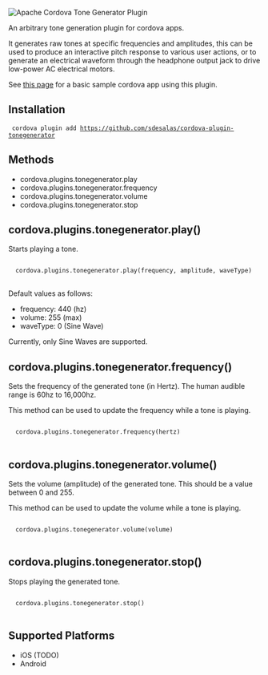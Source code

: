 ![Apache Cordova Tone Generator Plugin](https://raw.githubusercontent.com/sdesalas/cordova-plugin-tonegenerator/master/image.jpg)

An arbitrary tone generation plugin for cordova apps.

It generates raw tones at specific frequencies and amplitudes, this can be used to produce an interactive pitch response to various user actions, or to generate an electrical waveform through the headphone output jack to drive low-power AC electrical motors.

See [this page](https://github.com/sdesalas/cordova-magnetometer-app/blob/master/www/index.html) for a basic sample cordova app using this plugin. 

Installation
------------

<code> cordova plugin add https://github.com/sdesalas/cordova-plugin-tonegenerator </code>


Methods
-------
- cordova.plugins.tonegenerator.play
- cordova.plugins.tonegenerator.frequency
- cordova.plugins.tonegenerator.volume
- cordova.plugins.tonegenerator.stop


cordova.plugins.tonegenerator.play()
-------------------------------------------

Starts playing a tone. 

<pre>
<code>
  cordova.plugins.tonegenerator.play(frequency, amplitude, waveType)
</code>
</pre>

Default values as follows: 

- frequency: 440 (hz)
- volume: 255 (max)
- waveType: 0 (Sine Wave)

Currently, only Sine Waves are supported.

cordova.plugins.tonegenerator.frequency()
-------------------------------------------

Sets the frequency of the generated tone (in Hertz). The human audible range is 60hz to 16,000hz.

This method can be used to update the frequency while a tone is playing.

<pre>
<code>
  cordova.plugins.tonegenerator.frequency(hertz)
</code>
</pre>


cordova.plugins.tonegenerator.volume()
-------------------------------------------

Sets the volume (amplitude) of the generated tone. This should be a value between 0 and 255.

This method can be used to update the volume while a tone is playing.

<pre>
<code>
  cordova.plugins.tonegenerator.volume(volume)
</code>
</pre>


cordova.plugins.tonegenerator.stop()
--------------------------------

Stops playing the generated tone.

<pre>
<code>
  cordova.plugins.tonegenerator.stop()
</code>
</pre>

Supported Platforms
-------------------

- iOS (TODO)
- Android 

